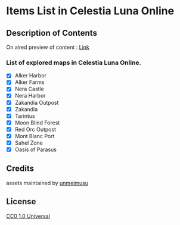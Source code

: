 # Items List in Celestia Luna Online
## Description of Contents
On aired preview of content : [Link](https://clotes.gitlab.io)

### List of explored maps in Celestia Luna Online.
- [x] Alker Harbor
- [x] Alker Farms
- [x] Nera Castle
- [x] Nera Harbor
- [x] Zakandia Outpost
- [x] Zakandia
- [x] Tarintus
- [x] Moon Blind Forest
- [x] Red Orc Outpost
- [x] Mont Blanc Port
- [x] Sahel Zone
- [x] Oasis of Parasus

## Credits
assets maintained by [unmeimusu](https://github.com/unmeimusu)

## License
[CC0 1.0 Universal](https://raw.githubusercontent.com/unmeimusu/items-clo/main/LICENSE)